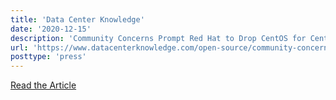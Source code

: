```yaml
---
title: 'Data Center Knowledge'
date: '2020-12-15'
description: 'Community Concerns Prompt Red Hat to Drop CentOS for CentOS Stream'
url: 'https://www.datacenterknowledge.com/open-source/community-concerns-prompt-red-hat-drop-centos-centos-stream'
posttype: 'press'
---
```


[Read the Article](https://www.datacenterknowledge.com/open-source/community-concerns-prompt-red-hat-drop-centos-centos-stream)
